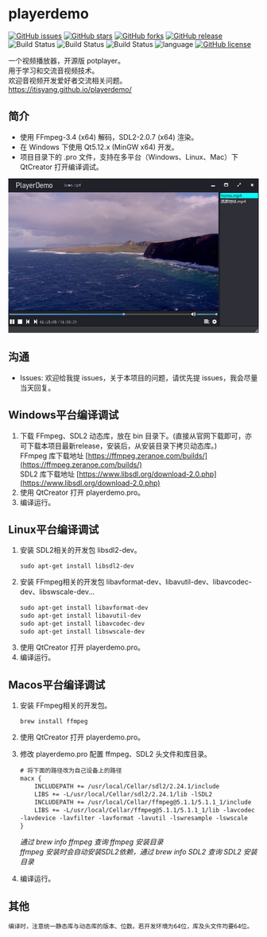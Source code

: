 # playerdemo


[![GitHub issues](https://img.shields.io/github/issues/itisyang/playerdemo.svg)](https://github.com/itisyang/playerdemo/issues)
[![GitHub stars](https://img.shields.io/github/stars/itisyang/playerdemo.svg)](https://github.com/itisyang/playerdemo/stargazers)
[![GitHub forks](https://img.shields.io/github/forks/itisyang/playerdemo.svg)](https://github.com/itisyang/playerdemo/network)
[![GitHub release](https://img.shields.io/github/release/itisyang/playerdemo.svg)](https://github.com/itisyang/playerdemo/releases)
![Build Status](https://github.com/itisyang/playerdemo/actions/workflows/windows.yml/badge.svg)
![Build Status](https://github.com/itisyang/playerdemo/actions/workflows/macos.yml/badge.svg)
![Build Status](https://github.com/itisyang/playerdemo/actions/workflows/ubuntu.yml/badge.svg)
![language](https://img.shields.io/badge/language-c++-DeepPink.svg)
[![GitHub license](https://img.shields.io/github/license/itisyang/playerdemo.svg)](https://github.com/itisyang/playerdemo/blob/master/LICENSE)

一个视频播放器，开源版 potplayer。  
用于学习和交流音视频技术。  
欢迎音视频开发爱好者交流相关问题。  
https://itisyang.github.io/playerdemo/

## 简介
- 使用 FFmpeg-3.4 (x64) 解码，SDL2-2.0.7 (x64) 渲染。  
- 在 Windows 下使用 Qt5.12.x (MinGW x64) 开发。  
- 项目目录下的 .pro 文件，支持在多平台（Windows、Linux、Mac）下 QtCreator 打开编译调试。  

![运行画面](https://raw.githubusercontent.com/itisyang/MyImages/master/playerdemo/0.jpg)

## 沟通
- Issues: 欢迎给我提 issues，关于本项目的问题，请优先提 issues，我会尽量当天回复。

## Windows平台编译调试
1. 下载 FFmpeg、SDL2 动态库，放在 bin 目录下。(直接从官网下载即可，亦可下载本项目最新release，安装后，从安装目录下拷贝动态库。)  
    FFmpeg 库下载地址 [https://ffmpeg.zeranoe.com/builds/](https://ffmpeg.zeranoe.com/builds/)  
    SDL2 库下载地址 [https://www.libsdl.org/download-2.0.php](https://www.libsdl.org/download-2.0.php)  
2. 使用 QtCreator 打开 playerdemo.pro。  
3. 编译运行。  

## Linux平台编译调试  
1. 安装 SDL2相关的开发包 libsdl2-dev。  
    ```
    sudo apt-get install libsdl2-dev
    ```
2. 安装 FFmpeg相关的开发包 libavformat-dev、libavutil-dev、libavcodec-dev、libswscale-dev...
    ```
    sudo apt-get install libavformat-dev
    sudo apt-get install libavutil-dev
    sudo apt-get install libavcodec-dev
    sudo apt-get install libswscale-dev
    ```
3. 使用 QtCreator 打开 playerdemo.pro。  
4. 编译运行。  

## Macos平台编译调试
1. 安装 FFmpeg相关的开发包。
    ```
    brew install ffmpeg
    ```
2. 使用 QtCreator 打开 playerdemo.pro。  
3. 修改 playerdemo.pro 配置 ffmpeg、SDL2 头文件和库目录。
    ```
    # 将下面的路径改为自己设备上的路径
    macx {
        INCLUDEPATH += /usr/local/Cellar/sdl2/2.24.1/include
        LIBS += -L/usr/local/Cellar/sdl2/2.24.1/lib -lSDL2
        INCLUDEPATH += /usr/local/Cellar/ffmpeg@5.1.1/5.1.1_1/include
        LIBS += -L/usr/local/Cellar/ffmpeg@5.1.1/5.1.1_1/lib -lavcodec -lavdevice -lavfilter -lavformat -lavutil -lswresample -lswscale
    }
    ```
    *通过 brew info ffmpeg 查询 ffmpeg 安装目录*  
    *ffmpeg 安装时会自动安装SDL2依赖，通过 brew info SDL2 查询 SDL2 安装目录*  

4. 编译运行。  

## 其他

    编译时，注意统一静态库与动态库的版本、位数。若开发环境为64位，库及头文件均要64位。
